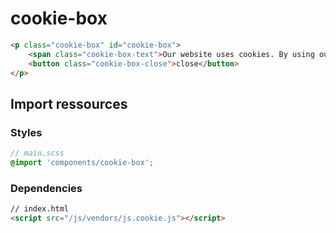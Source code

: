 # cookie-box
``` html
<p class="cookie-box" id="cookie-box">
    <span class="cookie-box-text">Our website uses cookies. By using our website you consent to our cookies in accordance with our Cookie Policy. <a class="cookie-box-link" href="/privacy-policy.htm">Read more</a></span>
    <button class="cookie-box-close">close</button>
</p>
```

## Import ressources
### Styles
```scss
// main.scss
@import 'components/cookie-box';
```
### Dependencies
``` html
// index.html
<script src="/js/vendors/js.cookie.js"></script>
```
